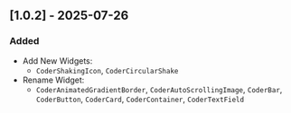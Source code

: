 ## [1.0.2] - 2025-07-26
### Added
- Add New Widgets:
  - `CoderShakingIcon`, `CoderCircularShake`
- Rename Widget: 
  - `CoderAnimatedGradientBorder`, `CoderAutoScrollingImage`, `CoderBar`, `CoderButton`, `CoderCard`, `CoderContainer`, `CoderTextField`